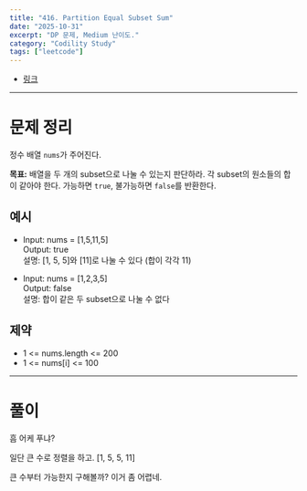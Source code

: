 ```yaml
---
title: "416. Partition Equal Subset Sum"
date: "2025-10-31"
excerpt: "DP 문제, Medium 난이도."
category: "Codility Study"
tags: ["leetcode"]
---
```


- [링크](https://leetcode.com/problems/partition-equal-subset-sum/description/?envType=study-plan-v2&envId=top-100-liked)

---

# 문제 정리

정수 배열 `nums`가 주어진다.

**목표:**
배열을 두 개의 subset으로 나눌 수 있는지 판단하라. 각 subset의 원소들의 합이 같아야 한다.
가능하면 `true`, 불가능하면 `false`를 반환한다.

## 예시

- Input: nums = [1,5,11,5]  
  Output: true  
  설명: [1, 5, 5]와 [11]로 나눌 수 있다 (합이 각각 11)

- Input: nums = [1,2,3,5]  
  Output: false  
  설명: 합이 같은 두 subset으로 나눌 수 없다

## 제약

- 1 <= nums.length <= 200
- 1 <= nums[i] <= 100

---

# 풀이

흠 어케 푸냐?

일단 큰 수로 정렬을 하고.
[1, 5, 5, 11]

큰 수부터 가능한지 구해볼까?
이거 좀 어렵네.



